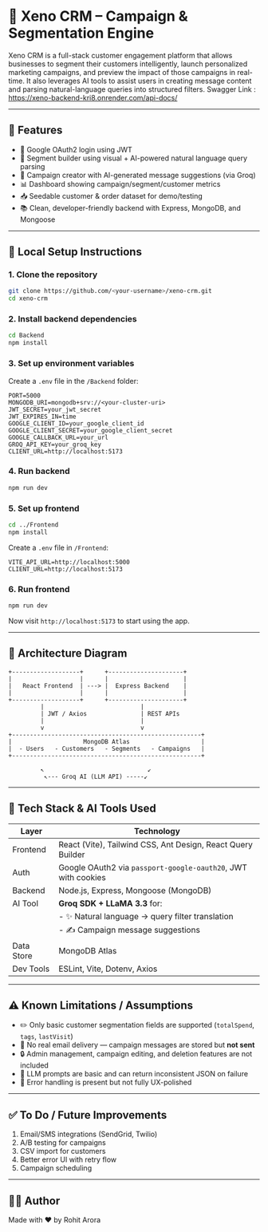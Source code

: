 # 🧠 Xeno CRM – Campaign & Segmentation Engine

Xeno CRM is a full-stack customer engagement platform that allows businesses to segment their customers intelligently, launch personalized marketing campaigns, and preview the impact of those campaigns in real-time. It also leverages AI tools to assist users in creating message content and parsing natural-language queries into structured filters.
Swagger Link : https://xeno-backend-kri8.onrender.com/api-docs/

---

## 🚀 Features

- 🔐 Google OAuth2 login using JWT
- 🎯 Segment builder using visual + AI-powered natural language query parsing
- 🧠 Campaign creator with AI-generated message suggestions (via Groq)
- 📊 Dashboard showing campaign/segment/customer metrics
- 📥 Seedable customer & order dataset for demo/testing
- 📚 Clean, developer-friendly backend with Express, MongoDB, and Mongoose

---

## 💠 Local Setup Instructions

### 1. Clone the repository

```bash
git clone https://github.com/<your-username>/xeno-crm.git
cd xeno-crm
```

### 2. Install backend dependencies

```bash
cd Backend
npm install
```

### 3. Set up environment variables

Create a `.env` file in the `/Backend` folder:

```env
PORT=5000
MONGODB_URI=mongodb+srv://<your-cluster-uri>
JWT_SECRET=your_jwt_secret
JWT_EXPIRES_IN=time
GOOGLE_CLIENT_ID=your_google_client_id
GOOGLE_CLIENT_SECRET=your_google_client_secret
GOOGLE_CALLBACK_URL=your_url
GROQ_API_KEY=your_groq_key
CLIENT_URL=http://localhost:5173
```

### 4. Run backend

```bash
npm run dev
```

### 5. Set up frontend

```bash
cd ../Frontend
npm install
```

Create a `.env` file in `/Frontend`:

```env
VITE_API_URL=http://localhost:5000
CLIENT_URL=http://localhost:5173
```

### 6. Run frontend

```bash
npm run dev
```

Now visit `http://localhost:5173` to start using the app.

---

## 🧱 Architecture Diagram

```plaintext
+-------------------+      +---------------------+
|                   |      |                     |
|   React Frontend  | ---> |  Express Backend    |
|                   |      |                     |
+-------------------+      +---------------------+
         |                           |
         | JWT / Axios               | REST APIs
         |                           |
         v                           v
+-----------------------------------------------------+
|                    MongoDB Atlas                    |
|  - Users   - Customers   - Segments   - Campaigns   |
+-----------------------------------------------------+

         ↖                             ↙
          ↖--- Groq AI (LLM API) -----↙
```

---

## 🧠 Tech Stack & AI Tools Used

| Layer      | Technology                                                    |
| ---------- | ------------------------------------------------------------- |
| Frontend   | React (Vite), Tailwind CSS, Ant Design, React Query Builder   |
| Auth       | Google OAuth2 via `passport-google-oauth20`, JWT with cookies |
| Backend    | Node.js, Express, Mongoose (MongoDB)                          |
| AI Tool    | **Groq SDK + LLaMA 3.3** for:                                 |
|            | - ✨ Natural language → query filter translation              |
|            | - ✍️ Campaign message suggestions                             |
| Data Store | MongoDB Atlas                                                 |
| Dev Tools  | ESLint, Vite, Dotenv, Axios                                   |

---

## ⚠ Known Limitations / Assumptions

- ✏️ Only basic customer segmentation fields are supported (`totalSpend`, `tags`, `lastVisit`)
- 🚩 No real email delivery — campaign messages are stored but **not sent**
- 🔒 Admin management, campaign editing, and deletion features are not included
- 💬 LLM prompts are basic and can return inconsistent JSON on failure
- 🧪 Error handling is present but not fully UX-polished

---

## ✅ To Do / Future Improvements

1. Email/SMS integrations (SendGrid, Twilio)
2. A/B testing for campaigns
3. CSV import for customers
4. Better error UI with retry flow
5. Campaign scheduling

---

## 🧑‍💼 Author

Made with ❤️ by Rohit Arora
